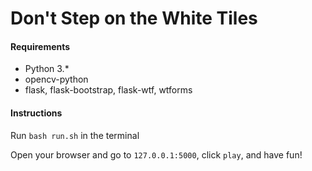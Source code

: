 # Don't Step on the White Tiles

#### Requirements
- Python 3.*
- opencv-python
- flask, flask-bootstrap, flask-wtf, wtforms

#### Instructions
Run `bash run.sh` in the terminal

Open your browser and go to `127.0.0.1:5000`, click `play`, and have fun!
